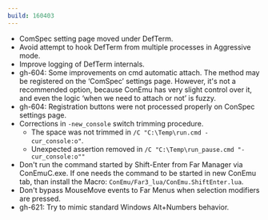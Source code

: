 ```yaml
---
build: 160403
---
```


* ComSpec setting page moved under DefTerm.
* Avoid attempt to hook DefTerm from multiple processes in Aggressive mode.
* Improve logging of DefTerm internals.
* gh-604: Some improvements on cmd automatic attach.
  The method may be registered on the ‘ComSpec’ settings page.
  However, it's not a recommended option, because ConEmu has very slight
  control over it, and even the logic ‘when we need to attach or not’
  is fuzzy.
* gh-604: Registration buttons were not processed properly on ConSpec settings page.
* Corrections in `-new_console` switch trimming procedure.
  * The space was not trimmed in `/C "C:\Temp\run.cmd -cur_console:o"`.
  * Unexpected assertion removed in `/C "C:\Temp\run_pause.cmd "-cur_console:o""`
* Don't run the command started by Shift-Enter from Far Manager via ConEmuC.exe.
  If one needs the command to be started in new ConEmu tab,
  than install the Macro: `ConEmu/Far3_lua/ConEmu.ShiftEnter.lua`.
* Don't bypass MouseMove events to Far Menus when selection modifiers are pressed.
* gh-621: Try to mimic standard Windows Alt+Numbers behavior.
